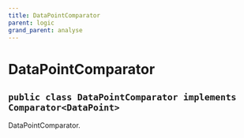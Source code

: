 ```yaml
---
title: DataPointComparator
parent: logic
grand_parent: analyse
---
```


# DataPointComparator


## `public class DataPointComparator implements Comparator<DataPoint>`

DataPointComparator.
